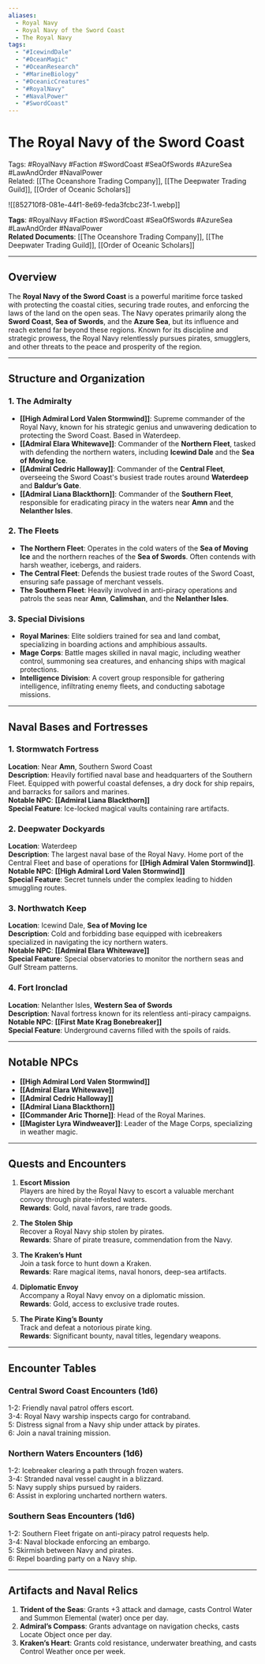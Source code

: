 ```yaml
---
aliases:
  - Royal Navy
  - Royal Navy of the Sword Coast
  - The Royal Navy
tags:
  - "#IcewindDale"
  - "#OceanMagic"
  - "#OceanResearch"
  - "#MarineBiology"
  - "#OceanicCreatures"
  - "#RoyalNavy"
  - "#NavalPower"
  - "#SwordCoast"
---
```

# The Royal Navy of the Sword Coast

Tags: #RoyalNavy #Faction #SwordCoast #SeaOfSwords #AzureSea #LawAndOrder #NavalPower  
Related: [[The Oceanshore Trading Company]], [[The Deepwater Trading Guild]], [[Order of Oceanic Scholars]]


![[852710f8-081e-44f1-8e69-feda3fcbc23f-1.webp]]


**Tags**: #RoyalNavy #Faction #SwordCoast #SeaOfSwords #AzureSea #LawAndOrder #NavalPower  
**Related Documents**: [[The Oceanshore Trading Company]], [[The Deepwater Trading Guild]], [[Order of Oceanic Scholars]]

---

## Overview

The **Royal Navy of the Sword Coast** is a powerful maritime force tasked with protecting the coastal cities, securing trade routes, and enforcing the laws of the land on the open seas. The Navy operates primarily along the **Sword Coast**, **Sea of Swords**, and the **Azure Sea**, but its influence and reach extend far beyond these regions. Known for its discipline and strategic prowess, the Royal Navy relentlessly pursues pirates, smugglers, and other threats to the peace and prosperity of the region.

---

## Structure and Organization

### 1. The Admiralty

- **[[High Admiral Lord Valen Stormwind]]**: Supreme commander of the Royal Navy, known for his strategic genius and unwavering dedication to protecting the Sword Coast. Based in Waterdeep.
- **[[Admiral Elara Whitewave]]**: Commander of the **Northern Fleet**, tasked with defending the northern waters, including **Icewind Dale** and the **Sea of Moving Ice**.
- **[[Admiral Cedric Halloway]]**: Commander of the **Central Fleet**, overseeing the Sword Coast's busiest trade routes around **Waterdeep** and **Baldur’s Gate**.
- **[[Admiral Liana Blackthorn]]**: Commander of the **Southern Fleet**, responsible for eradicating piracy in the waters near **Amn** and the **Nelanther Isles**.

### 2. The Fleets

- **The Northern Fleet**: Operates in the cold waters of the **Sea of Moving Ice** and the northern reaches of the **Sea of Swords**. Often contends with harsh weather, icebergs, and raiders.
- **The Central Fleet**: Defends the busiest trade routes of the Sword Coast, ensuring safe passage of merchant vessels.
- **The Southern Fleet**: Heavily involved in anti-piracy operations and patrols the seas near **Amn**, **Calimshan**, and the **Nelanther Isles**.

### 3. Special Divisions

- **Royal Marines**: Elite soldiers trained for sea and land combat, specializing in boarding actions and amphibious assaults.
- **Mage Corps**: Battle mages skilled in naval magic, including weather control, summoning sea creatures, and enhancing ships with magical protections.
- **Intelligence Division**: A covert group responsible for gathering intelligence, infiltrating enemy fleets, and conducting sabotage missions.

---

## Naval Bases and Fortresses

### 1. **Stormwatch Fortress**

**Location**: Near **Amn**, Southern Sword Coast  
**Description**: Heavily fortified naval base and headquarters of the Southern Fleet. Equipped with powerful coastal defenses, a dry dock for ship repairs, and barracks for sailors and marines.  
**Notable NPC**: **[[Admiral Liana Blackthorn]]**  
**Special Feature**: Ice-locked magical vaults containing rare artifacts.

### 2. **Deepwater Dockyards**

**Location**: Waterdeep  
**Description**: The largest naval base of the Royal Navy. Home port of the Central Fleet and base of operations for **[[High Admiral Valen Stormwind]]**.  
**Notable NPC**: **[[High Admiral Lord Valen Stormwind]]**  
**Special Feature**: Secret tunnels under the complex leading to hidden smuggling routes.

### 3. **Northwatch Keep**

**Location**: Icewind Dale, **Sea of Moving Ice**  
**Description**: Cold and forbidding base equipped with icebreakers specialized in navigating the icy northern waters.  
**Notable NPC**: **[[Admiral Elara Whitewave]]**  
**Special Feature**: Special observatories to monitor the northern seas and Gulf Stream patterns.

### 4. **Fort Ironclad**

**Location**: Nelanther Isles, **Western Sea of Swords**  
**Description**: Naval fortress known for its relentless anti-piracy campaigns.  
**Notable NPC**: **[[First Mate Krag Bonebreaker]]**  
**Special Feature**: Underground caverns filled with the spoils of raids.

---

## Notable NPCs

- **[[High Admiral Lord Valen Stormwind]]**
- **[[Admiral Elara Whitewave]]**
- **[[Admiral Cedric Halloway]]**
- **[[Admiral Liana Blackthorn]]**
- **[[Commander Aric Thorne]]**: Head of the Royal Marines.
- **[[Magister Lyra Windweaver]]**: Leader of the Mage Corps, specializing in weather magic.

---

## Quests and Encounters

1. **Escort Mission**  
    Players are hired by the Royal Navy to escort a valuable merchant convoy through pirate-infested waters.  
    **Rewards**: Gold, naval favors, rare trade goods.
    
2. **The Stolen Ship**  
    Recover a Royal Navy ship stolen by pirates.  
    **Rewards**: Share of pirate treasure, commendation from the Navy.
    
3. **The Kraken’s Hunt**  
    Join a task force to hunt down a Kraken.  
    **Rewards**: Rare magical items, naval honors, deep-sea artifacts.
    
4. **Diplomatic Envoy**  
    Accompany a Royal Navy envoy on a diplomatic mission.  
    **Rewards**: Gold, access to exclusive trade routes.
    
5. **The Pirate King’s Bounty**  
    Track and defeat a notorious pirate king.  
    **Rewards**: Significant bounty, naval titles, legendary weapons.
    

---

## Encounter Tables

### Central Sword Coast Encounters (1d6)

1-2: Friendly naval patrol offers escort.  
3-4: Royal Navy warship inspects cargo for contraband.  
5: Distress signal from a Navy ship under attack by pirates.  
6: Join a naval training mission.

### Northern Waters Encounters (1d6)

1-2: Icebreaker clearing a path through frozen waters.  
3-4: Stranded naval vessel caught in a blizzard.  
5: Navy supply ships pursued by raiders.  
6: Assist in exploring uncharted northern waters.

### Southern Seas Encounters (1d6)

1-2: Southern Fleet frigate on anti-piracy patrol requests help.  
3-4: Naval blockade enforcing an embargo.  
5: Skirmish between Navy and pirates.  
6: Repel boarding party on a Navy ship.

---

## Artifacts and Naval Relics

1. **Trident of the Seas**: Grants +3 attack and damage, casts Control Water and Summon Elemental (water) once per day.
2. **Admiral’s Compass**: Grants advantage on navigation checks, casts Locate Object once per day.
3. **Kraken’s Heart**: Grants cold resistance, underwater breathing, and casts Control Weather once per week.